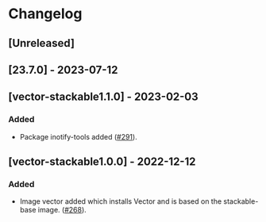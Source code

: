 # Changelog

## [Unreleased]

## [23.7.0] - 2023-07-12

## [vector-stackable1.1.0] - 2023-02-03

### Added

- Package inotify-tools added ([#291]).

[#291]: https://github.com/stackabletech/docker-images/pull/291

## [vector-stackable1.0.0] - 2022-12-12

### Added

- Image vector added which installs Vector and is based on the stackable-base
  image. ([#268]).

[#268]: https://github.com/stackabletech/docker-images/pull/268
